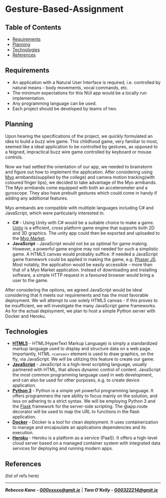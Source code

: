 # Gesture-Based-Assignment

## Table of Contents

+ [Requirements](#requirements)
+ [Planning](#planning)
+ [Technologies](#technologies)
+ [References](#references)

## Requirements

+ An application with a Natural User Interface is required, i.e. controlled by natural means - body movements, vocal commands, etc.
+ The minimum expectations for this NUI app would be a locally run implementation.
+ Any programming language can be used.
+ Each project should be developed by teams of two.

## Planning

Upon hearing the specifications of the project, we quickly formulated an idea to build a buzz wire game. This childhood game, very familiar to most, seemed like a ideal application to be controlled by gestures, as opposed to a feigned, impractical buzz wire game controlled by keyboard or mouse controls.

Now we had settled the orientation of our app, we needed to brainstorm and figure out how to implement the application. After considering using [Myo](https://www.myo.com) armbands(supplied by the college) and camera motion tracking(with coloured finger tips), we decided to take advantage of the Myo armbands. The Myo armbands come equipped with both an accelerometer and a gyroscope. They also have prebuilt gestures which could come in handy if adding any additional features. 

Myo armbands are compatible with mulitiple languages including C# and JavaScript, which were particularly interested in.

+ **C#** - Using Unity with C# would be a suitable choice to make a game. [Unity](https://unity3d.com) is a efficient, cross platform game engine that supports both 2D and 3D graphics. The unity app could then be exported and uploaded to the [Myo Market](https://market.myo.com/).
+ **JavaScript** - JavaScript would not be as optimal for game making. However, a powerful game engine may not needed for such a simplistic game. A HTML5 canvas would probably suffice. If needed a JavaScript game framework could be applied in making  the game, e.g. [Phaser JS](https://phaser.io/). Most notably, the application would be easily accessible - more than that of a Myo Market application. Instead of downloading and installing software, a simple HTTP request in a favoured browser would bring a user to the game. 

After considering the options, we agreed JavaScript would be ideal considering that it meets our requirements and has the most favorable deployment. We will attempt to use solely HTML5 canvas - if this proves to be insufficient, we will investigate the many JavaScript game frameworks. As for the actual deployment, we plan to host a simple Python server with Docker and Heroku.

## Technologies

+ [**HTML5**](https://developer.mozilla.org/en-US/docs/Web/Guide/HTML/HTML5) - HTML(HyperText Markup Language) is simply a standardized markup language used to display and structure data on a web page. Importantly, HTML ```<canvas>``` element is used to draw graphics, on the fly, via JavaScript. We will be utilizing this feature to create our game.
+ [**JavaScript**](https://www.javascript.com/) - JavaScript is a high-level scripting language, usually partnered with HTML, that allows dynamic control of content. JavaScript the most common programming language used in web development, and can also be used for other purposes, e.g. to create device application.
+ [**Python 3**](https://www.python.org/download/releases/3.0/) - Python is a simple yet powerful programming language. It offers programmers the rare ability to focus mainly on the solution, and less on adhering to a strict syntax. We will be employing Python 3 and the [Flask](http://flask.pocoo.org/) framework for the server-side scripting. The @app.route decorator will be used to map the URL to functions in the flask application.
+ [**Docker**](https://www.docker.com/) - Docker is a tool for clean deployment. It uses containerization to manage and encapsulate an applications dependencies and its execution.
+ [**Heroku**](https://www.heroku.com/) - Heroku is a platform as a service (PaaS). It offers a high-level cloud server based on a managed container system with integrated data services for deploying and running modern apps. 

## References

(list of refs here)

-----

__*Rebecca Kane - G00xxxxx@gmit.ie*__ | __*Tara O'Kelly - G00322214@gmit.ie*__
